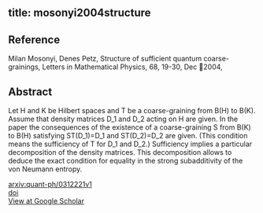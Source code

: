 title: mosonyi2004structure
---


## Reference

Milan Mosonyi, Denes Petz, Structure of sufficient quantum coarse-grainings, Letters in Mathematical Physics, 68, 19-30, Dec 2004,

## Abstract 
  Let H and K be Hilbert spaces and T be a coarse-graining from B(H) to B(K).
Assume that density matrices D_1 and D_2 acting on H are given. In the paper
the consequences of the existence of a coarse-graining S from B(K) to B(H)
satisfying ST(D_1)=D_1 and ST(D_2)=D_2 are given. (This condition means the
sufficiency of T for D_1 and D_2.) Sufficiency implies a particular
decomposition of the density matrices. This decomposition allows to deduce the
exact condition for equality in the strong subadditivity of the von Neumann
entropy.

    

[arxiv:quant-ph/0312221v1](https://arxiv.org/abs/quant-ph/0312221v1)    
[doi](https://doi.org/10.1007/s11005-004-4072-2)    
[View at Google Scholar]()
